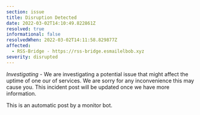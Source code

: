 ```yaml
---
section: issue
title: Disruption Detected
date: 2022-03-02T14:10:49.822861Z
resolved: true
informational: false
resolvedWhen: 2022-03-02T14:11:58.829877Z
affected:
  - RSS-Bridge - https://rss-bridge.esmailelbob.xyz
severity: disrupted
---
```

*Investigating* - We are investigating a potential issue that might affect the uptime of one our of services. We are sorry for any inconvenience this may cause you. This incident post will be updated once we have more information.

This is an automatic post by a monitor bot.
        